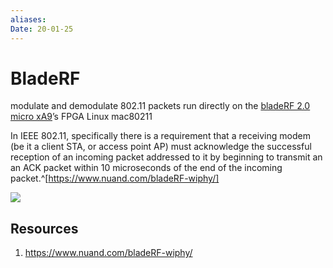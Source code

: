 ```yaml
---
aliases: 
Date: 20-01-25
---
```

# BladeRF
modulate and demodulate 802.11 packets
run directly on the [bladeRF 2.0 micro xA9](https://www.nuand.com/product/bladerf-xa9/)’s FPGA
Linux mac80211

In IEEE 802.11, specifically there is a requirement that a receiving modem (be it a client STA, or access point AP) must acknowledge the successful reception of an incoming packet addressed to it by beginning to transmit an an ACK packet within 10 microseconds of the end of the incoming packet.^[https://www.nuand.com/bladeRF-wiphy/]

![](https://www.nuand.com/wp-content/uploads/2021/01/architecture-4.png)

## Resources
1. https://www.nuand.com/bladeRF-wiphy/
